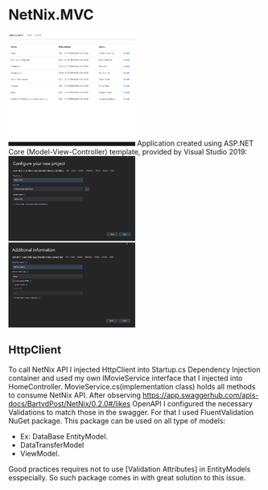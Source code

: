 # NetNix.MVC
<img src="ezgif.com-gif-maker.gif" width="50%">
Application created using ASP.NET Core (Model-View-Controller) template, provided by Visual Studio 2019:

<img src="pic1.png" width="50%">
<img src="pic2.png" width="50%">

## HttpClient
To call NetNix API I injected HttpClient into Startup.cs Dependency Injection container and used my own IMovieService interface that I injected into HomeController.
MovieService.cs(implementation class) holds all methods to consume NetNix API. After observing https://app.swaggerhub.com/apis-docs/BartvdPost/NetNix/0.2.0#/likes OpenAPI I configured the necessary Validations to match those in the swagger. For that I used FluentValidation NuGet package. This package can be used on all type of models: 
- Ex: DataBase EntityModel.
- DataTransferModel 
- ViewModel. 


Good practices requires not to use [Validation Attributes] in EntityModels esspecially. So such package comes in with great solution to this issue.
